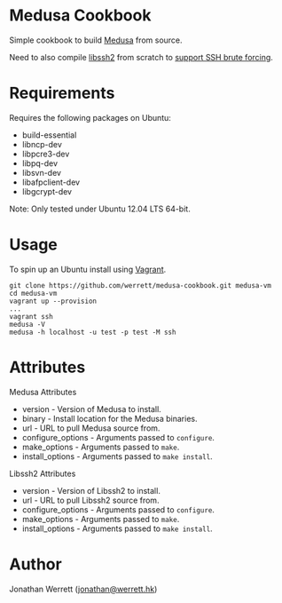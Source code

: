 # Medusa Cookbook

Simple cookbook to build [Medusa](http://foofus.net/goons/jmk/medusa/medusa.html) from source.

Need to also compile [libssh2](http://www.libssh2.org/) from scratch to [support SSH brute forcing](http://foofus.net/goons/jmk/medusa/medusa-ssh.html).

# Requirements

Requires the following packages on Ubuntu:

  * build-essential
  * libncp-dev
  * libpcre3-dev
  * libpq-dev
  * libsvn-dev
  * libafpclient-dev
  * libgcrypt-dev

Note: Only tested under Ubuntu 12.04 LTS 64-bit.

# Usage

To spin up an Ubuntu install using [Vagrant](http://vagrantup.com).

```
git clone https://github.com/werrett/medusa-cookbook.git medusa-vm
cd medusa-vm
vagrant up --provision
...
vagrant ssh
medusa -V
medusa -h localhost -u test -p test -M ssh
```

# Attributes


Medusa Attributes

  * version - Version of Medusa to install.
  * binary - Install location for the Medusa binaries.
  * url - URL to pull Medusa source from.
  * configure_options - Arguments passed to `configure`.
  * make_options - Arguments passed to `make`.
  * install_options - Arguments passed to `make install`.


Libssh2 Attributes

  * version - Version of Libssh2 to install.
  * url - URL to pull Libssh2 source from.
  * configure_options - Arguments passed to `configure`.
  * make_options - Arguments passed to `make`.
  * install_options - Arguments passed to `make install`.

# Author

Jonathan Werrett (<jonathan@werrett.hk>)

